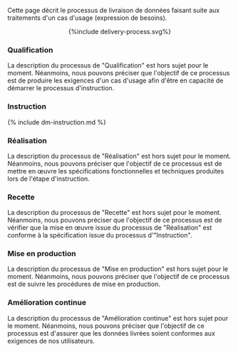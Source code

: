 Cette page décrit le processus de livraison de données faisant suite aux traitements d'un cas d'usage (expression de besoins).

<div style="text-align: center;">{%include delivery-process.svg%}</div>

### Qualification

La description du processus de "Qualification" est hors sujet pour le moment. Néanmoins, nous pouvons préciser que  l'objectif de ce processus est de produire les exigences d'un cas d'usage afin d'être en capacité de démarrer le processus d'instruction.

### Instruction

{% include dm-instruction.md %}

### Réalisation

La description du processus de "Réalisation" est hors sujet pour le moment. Néanmoins, nous pouvons préciser que l'objectif de ce processus est de mettre en œuvre les spécifications fonctionnelles et techniques produites lors de l'étape d'instruction.

### Recette

La description du processus de "Recette" est hors sujet pour le moment. Néanmoins, nous pouvons préciser que l'objectif de ce processus est de vérifier que la mise en œuvre issue du processus de "Réalisation" est conforme à la spécification issue du processus d'"Instruction".

### Mise en production

La description du processus de "Mise en production" est hors sujet pour le moment. Néanmoins, nous pouvons préciser que l'objectif de ce processus est de suivre les procédures de mise en production.

### Amélioration continue

La description du processus de "Amélioration continue" est hors sujet pour le moment. Néanmoins, nous pouvons préciser que l'objectif de ce processus est d'assurer que les données livrées soient conformes aux exigences de nos utilisateurs.